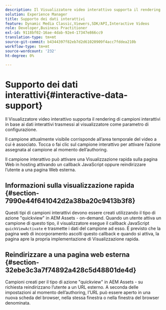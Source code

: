 ```yaml
---
description: Il Visualizzatore video interattivo supporta il rendering di campioni interattivi in base ai dati interattivi trasmessi al visualizzatore come parametro di configurazione.
solution: Experience Manager
title: Supporto dei dati interattivi
feature: Dynamic Media Classic,Viewers,SDK/API,Interactive Videos
role: Developer,Business Practitioner
exl-id: 9118bf02-16ae-4dab-92e4-17347e866cc9
translation-type: tm+mt
source-git-commit: b4344397f82eb7d2d61020909f4acc7fddea210b
workflow-type: tm+mt
source-wordcount: '232'
ht-degree: 0%

---
```


# Supporto dei dati interattivi{#interactive-data-support}

Il Visualizzatore video interattivo supporta il rendering di campioni interattivi in base ai dati interattivi trasmessi al visualizzatore come parametro di configurazione.

Il campione attualmente visibile corrisponde all’area temporale del video a cui è associato. Tocca o fai clic sul campione interattivo per attivare l’azione assegnata al campione al momento dell’authoring.

Il campione interattivo può attivare una Visualizzazione rapida sulla pagina Web in hosting attivando un callback JavaScript oppure reindirizzare l’utente a una pagina Web esterna.

## Informazioni sulla visualizzazione rapida {#section-7990e44f641042d2a38ba20c9413b3f8}

Questi tipi di campioni interattivi devono essere creati utilizzando il tipo di azione &quot;quickview&quot; in AEM Assets - on-demand. Quando un utente attiva un campione di questo tipo, il visualizzatore esegue il callback JavaScript `quickViewActivate` e trasmette i dati del campione ad esso. È previsto che la pagina web di incorporamento ascolti questo callback e quando si attiva, la pagina apre la propria implementazione di Visualizzazione rapida.

## Reindirizzare a una pagina web esterna {#section-32ebe3c3a7f74892a428c5d48801de4d}

Campioni creati per il tipo di azione &quot;quickview&quot; in AEM Assets - su richiesta reindirizzano l’utente a un URL esterno. A seconda delle impostazioni al momento dell’authoring, l’URL può essere aperto in una nuova scheda del browser, nella stessa finestra o nella finestra del browser denominata.
